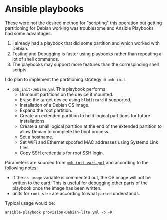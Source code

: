 # Ansible playbooks

These were not the desired method for "scripting" this operation but getting partitioning for Debian working was troublesome and Ansible Playbooks had some advantages.

1. I already had a playbook that did some partition and which worked with Debian.
1. Testing and Debugging is faster using playbooks rather than repeating a lot of shell commands.
1. The playbooks may support more features than the correspinding shell scripts.

I do plan to implement the partitioning strategy in `pmb-init`.

* `pmb_init-Debian.yml` This playbook performs
    * Unmount partitions on the device if mounted.
    * Erase the target device using `blkdiscard` if supported.
    * Installation of a Debian OS image.
    * Expand the root partition.
    * Create an extended partition to hold logical partitions for future installations.
    * Create a small logical partition at the end of the extended partition to allow Debian to complete the boot process.
    * Set a hostname.
    * Set WiFi and Ethernet spoofed MAC addresses using Systemd Link files.
    * Copy SSH credentials for root SSH login.

Parameters are sourced from [`pmb_init_vars.yml`](./pmb_init_vars.yml) and according to the following notes:

* If the `os_image` variable is commented out, the OS image will not be written to the card. This is useful for debugging other parts of the playbook once the image has been written.
* units for `root_size` are according to what `parted` understands.

Typical usage would be:

```text
ansible-playbook provision-Debian-lite.yml -b -K
```
